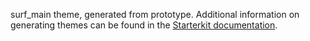 surf_main theme, generated from prototype. Additional information on generating themes can be found in the [Starterkit documentation](https://www.drupal.org/docs/core-modules-and-themes/core-themes/starterkit-theme).